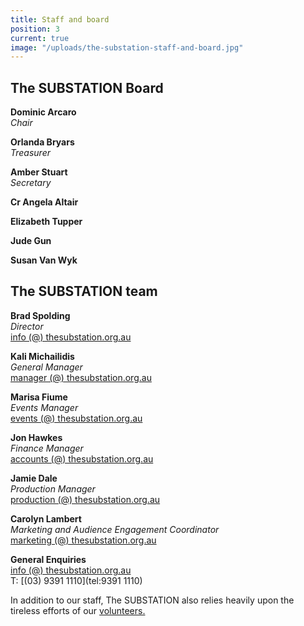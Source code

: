 ```yaml
---
title: Staff and board
position: 3
current: true
image: "/uploads/the-substation-staff-and-board.jpg"
---
```


## The SUBSTATION Board<br>

**Dominic Arcaro** <br>
_Chair_<br>

**Orlanda Bryars**<br>
_Treasurer_<br>

**Amber Stuart**<br>
_Secretary_<br>

**Cr Angela Altair**<br>

**Elizabeth Tupper**<br>

**Jude Gun**<br>

**Susan Van Wyk**<br>

## The SUBSTATION team<br>

**Brad Spolding**<br>
_Director_<br>
[info (@) thesubstation.org.au](mailto:info@thesubstation.org.au)

**Kali Michailidis**<br>
_General Manager_<br>
[manager (@) thesubstation.org.au](mailto:manager@thesubstation.org.au)

**Marisa Fiume**<br>
_Events Manager_<br>
[events (@) thesubstation.org.au](mailto:events@thesubstation.org.au)

**Jon Hawkes**<br>
_Finance Manager_<br>
[accounts (@) thesubstation.org.au](mailto:accounts@thesubstation.org.au)

**Jamie Dale**<br>
_Production Manager_<br>
[production (@) thesubstation.org.au](mailto:production@thesubstation.org.au)

**Carolyn Lambert**<br>
_Marketing and Audience Engagement Coordinator_<br>
[marketing (@) thesubstation.org.au](mailto:marketing@thesubstation.org.au)

**General Enquiries**<br>
[info (@) thesubstation.org.au](mailto:info@thesubstation.org.au)<br>
T: [(03) 9391 1110](tel:9391 1110)

In addition to our staff, The SUBSTATION also relies heavily upon the tireless efforts of our [volunteers.](https://thesubstation.org.au/about/volunteer/)
